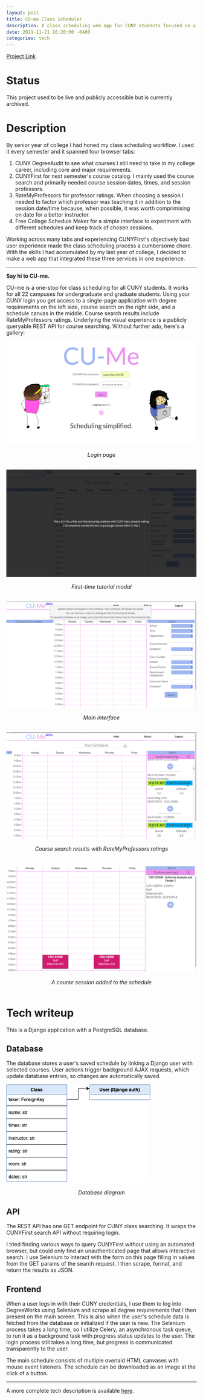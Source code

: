 ```yaml
---
layout: post
title: CU-me Class Scheduler
description: A class scheduling web app for CUNY students focused on a simple, informative user experience.
date: 2021-11-21 16:20:00 -0400
categories: tech
---
```


[Project Link](https://github.com/mikmaks97/cu-me)

# Status

This project used to be live and publicly accessible but is currently archived.

# Description

By senior year of college I had honed my class scheduling workflow. I used it every semester and it spanned four browser tabs:
1. CUNY DegreeAudit to see what courses I still need to take in my college career, including core and major requirements.
2. CUNYFirst for next semester's course catalog. I mainly used the course search and primarily needed course session dates, times,
and session professors.
3. RateMyProfessors for professor ratings. When choosing a session I needed to factor which professor was teaching it in addition
to the session date/time because, when possible, it was worth comprimising on date for a better instructor.
4. Free College Schedule Maker for a simple interface to experiment with different schedules and keep track of chosen sessions.

Working across many tabs and experiencing CUNYFirst's objectively bad user experience made the class scheduling process a
cumbersome chore. With the skills I had accumulated by my last year of college, I decided to make a web app that integrated
these three services in one experience.

---

__Say hi to CU-me.__

CU-me is a one-stop for class scheduling for all CUNY students. It works for all 22 campuses for undergraduate and graduate
students. Using your CUNY login you get access to a single-page application with degree requirements on the left side,
course search on the right side, and a schedule canvas in the middle. Course search results include RateMyProfessors ratings.
Underlying the visual experience is a publicly queryable REST API for course searching. Without further ado, here's a gallery:

![Login page](/assets/images/cume/login.png)
<center><i>Login page</i></center>
<br>

![First-time tutorial modal](/assets/images/cume/tut.png)
<center><i>First-time tutorial modal</i></center>
<br>

![Main page](/assets/images/cume/main.png)
<center><i>Main interface</i></center>
<br>

![Search results with RateMyProfessors ratings](/assets/images/cume/rmp.png)
<center><i>Course search results with RateMyProfessors ratings</i></center>
<br>

![Class added to schedule](/assets/images/cume/class.png)
<center><i>A course session added to the schedule</i></center>
<br>

# Tech writeup

This is a Django application with a PostgreSQL database.

## Database
The database stores a user's saved schedule by linking a Django user with selected courses.
User actions trigger background AJAX requests, which update database entries, so changes are automatically saved.

![Database diagram](/assets/images/cume/db.png)
<center><i>Database diagram</i></center>

## API
The REST API has one GET endpoint for CUNY class searching. It wraps the CUNYFirst search API without requiring login.

I tried finding various ways to query CUNYFirst without using an automated browser, but could only find an unauthenticated
page that allows interactive search. I use Selenium to interact with the form on this page filling in values from the GET
params of the search request. I then scrape, format, and return the results as JSON.

## Frontend
When a user logs in with their CUNY credentials, I use them to log into DegreeWorks using Selenium and scrape all degree
requirements that I then present on the main screen. This is also when the user's schedule data is fetched from the database
or initialized if the user is new. The Selenium process takes a long time, so I utilize Celery, an asynchronous
task queue, to run it as a background task with progress status updates to the user. The login process still takes a long time,
but progress is communicated transparently to the user.

The main schedule consists of multiple overlaid HTML canvases with mouse event listeners. The schedule can be downloaded as an
image at the click of a button.

---

A more complete tech description is available [here](https://github.com/mikmaks97/CU-me/blob/master/TECH_README.md).
